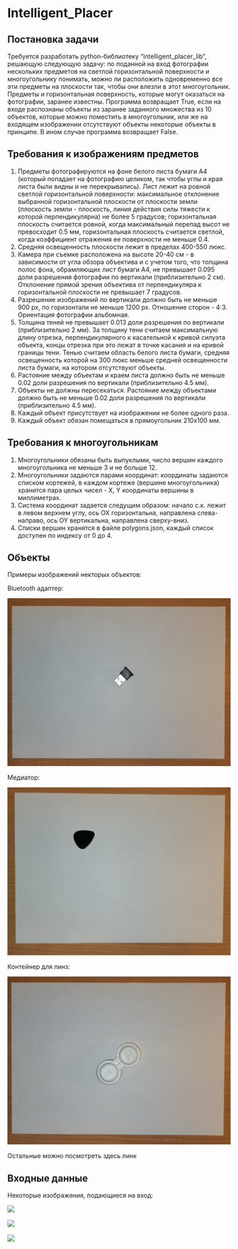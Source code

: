 # Intelligent_Placer

## Постановка задачи

Требуется разработать python-библиотеку “intelligent_placer_lib”, решающую следующую задачу: по поданной на вход фотографии нескольких предметов на светлой горизонтальной поверхности и многоугольнику понимать, можно ли расположить одновременно все эти предметы на плоскости так, чтобы они влезли в этот многоугольник. Предметы и горизонтальная поверхность, которые могут оказаться на фотографии, заранее известны. Программа возвращает True, если на входе распознаны объекты из заранее заданного множества из 10 объектов, которые можно поместить в многоугольник, или же на входящем изображении отсутствуют объекты некоторые объекты в принципе. В ином случае программа возвращает False.

## Требования к изображениям предметов

1. Предметы фотографируются на фоне белого листа бумаги А4 (который попадает на фотографию целиком, так чтобы углы и края листа были видны и не перекрывались). Лист лежит на ровной светлой горизонтальной поверхности: максимальное отклонение выбранной горизонтальной плоскости от плоскости земли (плоскость земли - плоскость, линия действия силы тяжести к которой перпендикулярна) не более 5 градусов; горизонтальная плоскость считается ровной, когда максимальный перепад высот не превосходит 0.5 мм, горизонтальная плоскость считается светлой, когда коэффициент отражения ее поверхности не меньше 0.4.
2. Средняя освещенность плоскости лежит в пределах 400-550 люкс.
3. Камера при съемке расположена на высоте 20-40 см - в зависимости от угла обзора объектива и с учетом того, что толщина полос фона, обрамляющих лист бумаги А4, не превышает 0.095 доли разрешения фотографии по вертикали (приблизительно 2 см). Отклонение прямой зрения объектива от перпендикуляра к горизонтальной плоскости не превышает 7 градусов.
4. Разрешение изображений по вертикали должно быть не меньше 900 px, по горизонтали не меньше 1200 px. Отношение сторон - 4:3. Ориентация фотографии альбомная.
5. Толщина теней не превышает 0.013 доли разрешения по вертикали (приблизительно 2 мм). За толщину тени считаем максимальную длину отрезка, перпендикулярного к касательной к кривой силуэта объекта, концы отрезка при это лежат в точке касания и на кривой границы тени. Тенью считаем область белого листа бумаги, средняя освещенность которой на 300 люкс меньше средней освещенности листа бумаги, на котором отсутствуют объекты.
6. Растояние между объектам и краем листа должно быть не меньше 0.02 доли разрешения по вертикали (приблизительно 4.5 мм).
7. Объекты не должны пересекаться. Растояние между объектами должно быть не меньше 0.02 доли разрешения по вертикали  (приблизительно 4.5 мм).
8. Каждый объект присутствует на изображении не более одного раза.
9. Каждый объект обязан помещаться в прямоугольник 210x100 мм.

## Требования к многоугольникам

1. Многоугольники обязаны быть выпуклыми, число вершин каждого многоугольника не меньше 3 и не больше 12.
2. Многоугольники задаются парами координат: координаты задаются списком кортежей, в каждом кортеже (вершине многоугольника) хранится пара целых чисел - X, Y координаты вершины в миллиметрах.
3. Система координат задается следущим образом: начало с.к. лежит в левом верхнем углу, ось OX горизонтальна, направлена слева-направо, ось OY вертикальна, направлена сверху-вниз.
4. Списки вершин хранятся в файле polygons.json, каждый список доступен по индексу от 0 до 4.

## Объекты

Примеры изображений некторых объектов:

Bluetooth адаптер:

![](./images/0_ob.jpg)

Медиатор:

![](./images/6_ob.jpg)

Контейнер для линз:

![](./images/2_ob.jpg)

Остальные можно посмотреть здесь линк

## Входные данные

Некоторые изображения, подающиеся на вход:

![](./images/1ex.jpg)

![](./images/7ex.jpg)

![](./images/9ex.jpg)
